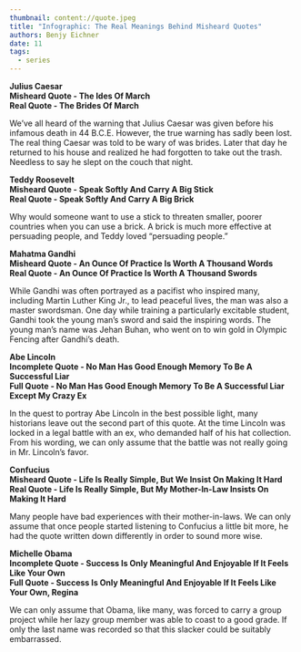```yaml
---
thumbnail: content://quote.jpeg
title: "Infographic: The Real Meanings Behind Misheard Quotes"
authors: Benjy Eichner
date: 11
tags:
  - series
---
```


**Julius Caesar**\
**Misheard Quote - The Ides Of March**\
**Real Quote - The Brides Of March**

We’ve all heard of the warning that Julius Caesar was given before his infamous death in 44 B.C.E. However, the true warning has sadly been lost. The real thing Caesar was told to be wary of was brides. Later that day he returned to his house and realized he had forgotten to take out the trash. Needless to say he slept on the couch that night.

**Teddy Roosevelt**\
**Misheard Quote - Speak Softly And Carry A Big Stick**\
**Real Quote - Speak Softly And Carry A Big Brick**

Why would someone want to use a stick to threaten smaller, poorer countries when you can use a brick. A brick is much more effective at persuading people, and Teddy loved “persuading people.”

**Mahatma Gandhi**\
**Misheard Quote - An Ounce Of Practice Is Worth A Thousand Words**\
**Real Quote - An Ounce Of Practice Is Worth A Thousand Swords**

While Gandhi was often portrayed as a pacifist who inspired many, including Martin Luther King Jr., to lead peaceful lives, the man was also a master swordsman. One day while training a particularly excitable student, Gandhi took the young man’s sword and said the inspiring words. The young man’s name was Jehan Buhan, who went on to win gold in Olympic Fencing after Gandhi’s death.

**Abe Lincoln**\
**Incomplete Quote - No Man Has Good Enough Memory To Be A Successful Liar**\
**Full Quote - No Man Has Good Enough Memory To Be A Successful Liar Except My Crazy Ex**

In the quest to portray Abe Lincoln in the best possible light, many historians leave out the second part of this quote. At the time Lincoln was locked in a legal battle with an ex, who demanded half of his hat collection. From his wording, we can only assume that the battle was not really going in Mr. Lincoln’s favor.

**Confucius**\
**Misheard Quote - Life Is Really Simple, But We Insist On Making It Hard**\
**Real Quote - Life Is Really Simple, But My Mother-In-Law Insists On Making It Hard**

Many people have bad experiences with their mother-in-laws. We can only assume that once people started listening to Confucius a little bit more, he had the quote written down differently in order to sound more wise.

**Michelle Obama**\
**Incomplete Quote - Success Is Only Meaningful And Enjoyable If It Feels Like Your Own**\
**Full Quote - Success Is Only Meaningful And Enjoyable If It Feels Like Your Own, Regina** 

We can only assume that Obama, like many, was forced to carry a group project while her lazy group member was able to coast to a good grade. If only the last name was recorded so that this slacker could be suitably embarrassed.


